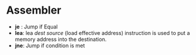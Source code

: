 # Assembler 
- **je** : Jump if Equal
- **lea**:  lea *dest* *source* (load effective address) instruction is used to put a memory address into the destination.
- **jne**: Jump if condition is met
